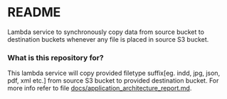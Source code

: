 # README #

Lambda service to synchronously copy data from source bucket to destination buckets whenever any file is placed in source S3 bucket.

### What is this repository for? ###

This lambda service will copy provided filetype suffix[eg. indd, jpg, json, pdf, xml etc.] from source S3 bucket to provided destination bucket.
For more info refer to file [docs/application_architecture_report.md]().
